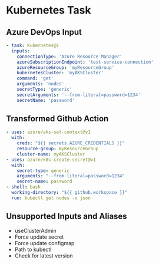 # Kubernetes Task

## Azure DevOps Input

```yaml
- task: Kubernetes@1
  inputs:
    connectionType: 'Azure Resource Manager'
    azureSubscriptionEndpoint: 'test-service-connection'
    azureResourceGroup: 'myResourceGroup'
    kubernetesCluster: 'myAKSCluster'
    command: 'get'
    arguments: 'nodes'
    secretType: 'generic'
    secretArguments: '--from-literal=password=1234'
    secretName: 'password'
```

## Transformed Github Action

```yaml
- uses: azure/aks-set-context@v1
  with:
    creds: "${{ secrets.AZURE_CREDENTIALS }}"
    resource-group: myResourceGroup
    cluster-name: myAKSCluster
- uses: azure/k8s-create-secret@v1
  with:
    secret-type: generic
    arguments: "--from-literal=password=1234"
    secret-name: password
- shell: bash
  working-directory: "${{ github.workspace }}"
  run: kubectl get nodes -o json
```

## Unsupported Inputs and Aliases
- useClusterAdmin
- Force update secret
- Force update configmap
- Path to kubectl
- Check for latest version
